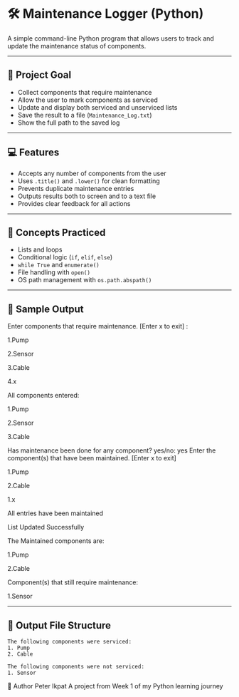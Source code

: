 # 🛠️ Maintenance Logger (Python)

A simple command-line Python program that allows users to track and update the maintenance status of components.

---

## 📌 Project Goal

- Collect components that require maintenance
- Allow the user to mark components as serviced
- Update and display both serviced and unserviced lists
- Save the result to a file (`Maintenance_Log.txt`)
- Show the full path to the saved log

---

## 💻 Features

- Accepts any number of components from the user
- Uses `.title()` and `.lower()` for clean formatting
- Prevents duplicate maintenance entries
- Outputs results both to screen and to a text file
- Provides clear feedback for all actions

---

## 🧠 Concepts Practiced

- Lists and loops
- Conditional logic (`if`, `elif`, `else`)
- `while True` and `enumerate()`
- File handling with `open()`
- OS path management with `os.path.abspath()`

---

## 🏁 Sample Output
Enter components that require maintenance. [Enter x to exit] :

1.Pump

2.Sensor

3.Cable

4.x

All components entered:

1.Pump

2.Sensor

3.Cable

Has maintenance been done for any component? yes/no: yes
Enter the component(s) that have been maintained. [Enter x to exit]

1.Pump

2.Cable

1.x

All entries have been maintained

List Updated Successfully

The Maintained components are:

1.Pump

2.Cable

Component(s) that still require maintenance:

1.Sensor


---

## 📂 Output File Structure

```plaintext
The following components were serviced:
1. Pump
2. Cable

The following components were not serviced:
1. Sensor

```
🔖 Author
Peter Ikpat
A project from Week 1 of my Python learning journey

